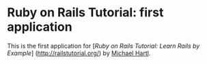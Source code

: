 # Ruby on Rails Tutorial: first application

This is the first application for [*Ruby on Rails Tutorial: Learn Rails by Example*]
(http://railstutorial.org/) by
[Michael Hartl](http://michaelhartl.com).

